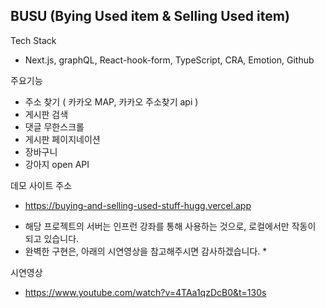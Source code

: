 ## BUSU (Bying Used item & Selling Used item)

Tech Stack
 - Next.js, graphQL,  React-hook-form, TypeScript, CRA, Emotion, Github

주요기능
 - 주소 찾기 ( 카카오 MAP, 카카오 주소찾기 api )
 - 게시판 검색
 - 댓글 무한스크롤
 - 게시판 페이지네이션
 - 장바구니
 - 강아지 open API

데모 사이트 주소
 - https://buying-and-selling-used-stuff-hugg.vercel.app

* 해당 프로젝트의 서버는 인프런 강좌를 통해 사용하는 것으로, 로컬에서만 작동이 되고 있습니다.
* 완벽한 구현은, 아래의 시연영상을 참고해주시면 감사하겠습니다. *

시연영상
 - https://www.youtube.com/watch?v=4TAa1qzDcB0&t=130s
